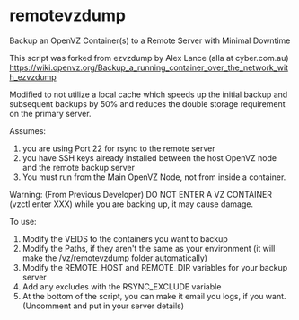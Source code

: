 # remotevzdump
Backup an OpenVZ Container(s) to a Remote Server with Minimal Downtime

This script was forked from ezvzdump by Alex Lance (alla at cyber.com.au)
https://wiki.openvz.org/Backup_a_running_container_over_the_network_with_ezvzdump

Modified to not utilize a local cache which speeds up the initial backup and subsequent backups by 50% and reduces the double storage requirement on the primary server.

Assumes:
1. you are using Port 22 for rsync to the remote server
2. you have SSH keys already installed between the host OpenVZ node and the remote backup server
3. You must run from the Main OpenVZ Node, not from inside a container.

Warning: (From Previous Developer)
DO NOT ENTER A VZ CONTAINER (vzctl enter XXX) while you are backing up, it may cause damage.

To use:
1. Modify the VEIDS to the containers you want to backup
2. Modify the Paths, if they aren't the same as your environment (it will make the /vz/remotevzdump folder automatically)
3. Modify the REMOTE_HOST and REMOTE_DIR variables for your backup server
4. Add any excludes with the RSYNC_EXCLUDE variable
5. At the bottom of the script, you can make it email you logs, if you want. (Uncomment and put in your server details)

